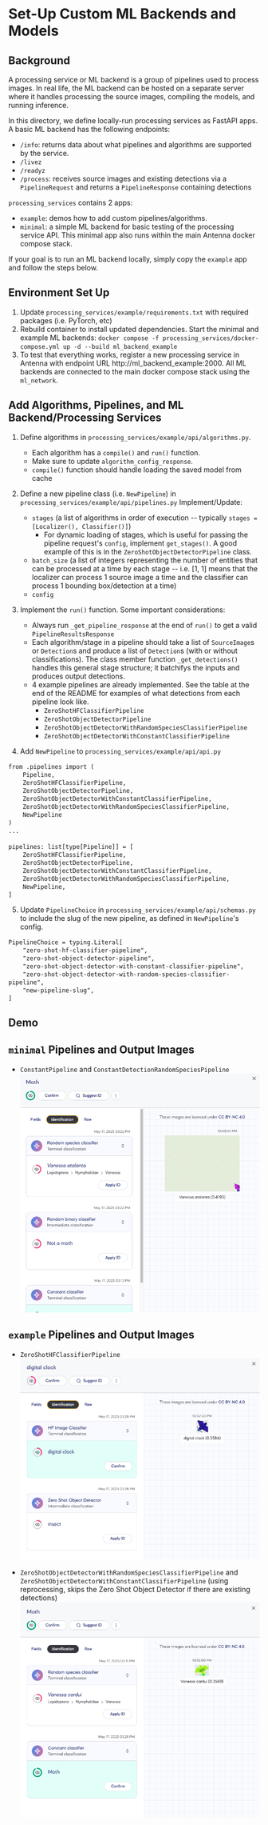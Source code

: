 # Set-Up Custom ML Backends and Models

## Background

A processing service or ML backend is a group of pipelines used to process images. In real life, the ML backend can be hosted on a separate server where it handles processing the source images, compiling the models, and running inference.

In this directory, we define locally-run processing services as FastAPI apps. A basic ML backend has the following endpoints:
- `/info`: returns data about what pipelines and algorithms are supported by the service.
- `/livez`
- `/readyz`
- `/process`: receives source images and existing detections via a `PipelineRequest` and returns a `PipelineResponse` containing detections

`processing_services` contains 2 apps:
- `example`: demos how to add custom pipelines/algorithms.
- `minimal`: a simple ML backend for basic testing of the processing service API. This minimal app also runs within the main Antenna docker compose stack.

If your goal is to run an ML backend locally, simply copy the `example` app and follow the steps below.

## Environment Set Up

1. Update `processing_services/example/requirements.txt` with required packages (i.e. PyTorch, etc)
2. Rebuild container to install updated dependencies. Start the minimal and example ML backends: `docker compose -f processing_services/docker-compose.yml up -d --build ml_backend_example`
3. To test that everything works, register a new processing service in Antenna with endpoint URL http://ml_backend_example:2000. All ML backends are connected to the main docker compose stack using the `ml_network`.


## Add Algorithms, Pipelines, and ML Backend/Processing Services

1. Define algorithms in `processing_services/example/api/algorithms.py`.
    - Each algorithm has a `compile()` and `run()` function.
    - Make sure to update `algorithm_config_response`.
    - `compile()` function should handle loading the saved model from cache
2. Define a new pipeline class (i.e. `NewPipeline`) in `processing_services/example/api/pipelines.py`
    Implement/Update:
    - `stages` (a list of algorithms in order of execution -- typically `stages = [Localizer(), Classifier()]`)
        - For dynamic loading of stages, which is useful for passing the pipeline request's `config`, implement `get_stages()`. A good example of this is in the `ZeroShotObjectDetectorPipeline` class.
    - `batch_size` (a list of integers representing the number of entities that can be processed at a time by each stage -- i.e. [1, 1] means that the localizer can process 1 source image a time and the classifier can process 1 bounding box/detection at a time)
    - `config`
3. Implement the `run()` function. Some important considerations:
    - Always run `_get_pipeline_response` at the end of `run()` to get a valid `PipelineResultsResponse`
    - Each algorithm/stage in a pipeline should take a list of `SourceImage`s or `Detection`s and produce a list of `Detection`s (with or without classifications). The class member function `_get_detections()` handles this general stage structure; it batchifys the inputs and produces output detections.
    - 4 example pipelines are already implemented. See the table at the end of the README for examples of what detections from each pipeline look like.
        - `ZeroShotHFClassifierPipeline`
        - `ZeroShotObjectDetectorPipeline`
        - `ZeroShotObjectDetectorWithRandomSpeciesClassifierPipeline`
        - `ZeroShotObjectDetectorWithConstantClassifierPipeline`

4. Add `NewPipeline` to `processing_services/example/api/api.py`

```
from .pipelines import (
    Pipeline,
    ZeroShotHFClassifierPipeline,
    ZeroShotObjectDetectorPipeline,
    ZeroShotObjectDetectorWithConstantClassifierPipeline,
    ZeroShotObjectDetectorWithRandomSpeciesClassifierPipeline,
    NewPipeline
)
...

pipelines: list[type[Pipeline]] = [
    ZeroShotHFClassifierPipeline,
    ZeroShotObjectDetectorPipeline,
    ZeroShotObjectDetectorWithConstantClassifierPipeline,
    ZeroShotObjectDetectorWithRandomSpeciesClassifierPipeline,
    NewPipeline,
]
```
5. Update `PipelineChoice` in `processing_services/example/api/schemas.py` to include the slug of the new pipeline, as defined in `NewPipeline`'s config.

```
PipelineChoice = typing.Literal[
    "zero-shot-hf-classifier-pipeline",
    "zero-shot-object-detector-pipeline",
    "zero-shot-object-detector-with-constant-classifier-pipeline",
    "zero-shot-object-detector-with-random-species-classifier-pipeline",
    "new-pipeline-slug",
]
```
## Demo

## `minimal` Pipelines and Output Images

- `ConstantPipeline` and `ConstantDetectionRandomSpeciesPipeline`
![MinimalReprocessing](images/MinimalReprocessing.png)


## `example` Pipelines and Output Images

- `ZeroShotHFClassifierPipeline`
![ZeroShotHFClassifierPipeline](images/ZeroShotHFClassifierPipeline.png)

- `ZeroShotObjectDetectorWithRandomSpeciesClassifierPipeline` and `ZeroShotObjectDetectorWithConstantClassifierPipeline` (using reprocessing, skips the Zero Shot Object Detector if there are existing detections)
![ZeroShotReprocessing](images/ZeroShotReprocessing.png)

